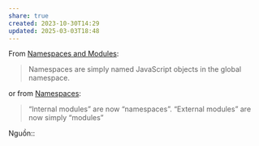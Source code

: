 ```yaml
---
share: true
created: 2023-10-30T14:29
updated: 2025-03-03T18:48
---
```

From [Namespaces and Modules](https://www.typescriptlang.org/docs/handbook/namespaces-and-modules.html#using-namespaces "TypeScript: Documentation - Namespaces and Modules"):
> Namespaces are simply named JavaScript objects in the global namespace.

or from [Namespaces](https://www.typescriptlang.org/docs/handbook/namespaces.html "TypeScript: Documentation - Namespaces"):
> “Internal modules” are now “namespaces”. “External modules” are now simply “modules”

Nguồn:: 